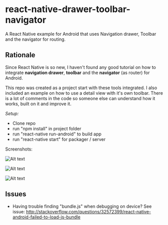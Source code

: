 # react-native-drawer-toolbar-navigator

A React Native example for Android that uses Navigation drawer, Toolbar and the navigator for routing.

## Rationale

Since React Native is so new, I haven't found any good tutorial on how to integrate **navigation drawer**, **toolbar** and the **navigator** (as router) for Android.

This repo was created as a project start with these tools integrated. I also included an example on how to use a detail view with it's own toolbar. There is a lot of comments in the code so someone else can understand how it works, built on it and improve it.

*Setup:*
- Clone repo
- run "npm install" in project folder
- run "react-native run-android" to build app
- run "react-native start" for packager / server

Screenshots:

![Alt text](http://gropio.com/stek/file/2gdk2o "Drawer")

![Alt text](http://gropio.com/stek/file/5fmmeb "Example screen with toolbar")

![Alt text](http://gropio.com/stek/file/xzof8k "Detail view")


## Issues

* Having trouble finding "bundle.js" when debugging on device?
See issue: http://stackoverflow.com/questions/32572399/react-native-android-failed-to-load-js-bundle
